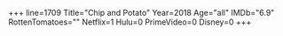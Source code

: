 +++
line=1709
Title="Chip and Potato"
Year=2018
Age="all"
IMDb="6.9"
RottenTomatoes=""
Netflix=1
Hulu=0
PrimeVideo=0
Disney=0
+++

